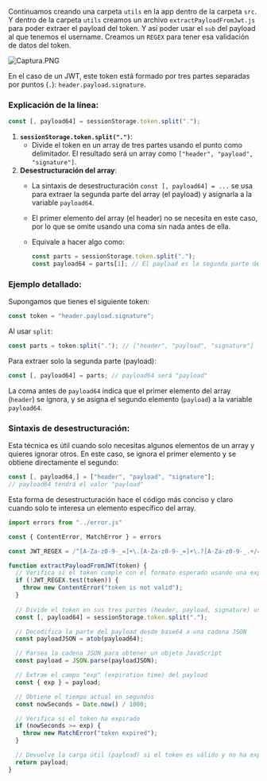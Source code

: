 Continuamos creando una carpeta `utils` en la app dentro de la carpeta `src`. Y dentro de la carpeta `utils` creamos un archivo `extractPayloadFromJwt.js` para poder extraer el payload del token. Y así poder usar el `sub` del payload al que tenemos el username.  Creamos un `REGEX` para tener esa validación de datos del token.

![Captura.PNG](https://prod-files-secure.s3.us-west-2.amazonaws.com/9e0112b3-7b18-4926-8695-bd568ae8336d/6d9c93ce-7c96-4470-b0c1-ca73f59e578f/Captura.png)

En el caso de un JWT, este token está formado por tres partes separadas por puntos (`.`): `header.payload.signature`.

### Explicación de la línea:

```jsx
const [, payload64] = sessionStorage.token.split(".");

```

1. **`sessionStorage.token.split(".")`**:
    - Divide el token en un array de tres partes usando el punto como delimitador. El resultado será un array como `["header", "payload", "signature"]`.
2. **Desestructuración del array**:
    - La sintaxis de desestructuración `const [, payload64] = ...` se usa para extraer la segunda parte del array (el payload) y asignarla a la variable `payload64`.
    - El primer elemento del array (el header) no se necesita en este caso, por lo que se omite usando una coma sin nada antes de ella.
    - Equivale a hacer algo como:
        
        ```jsx
        const parts = sessionStorage.token.split(".");
        const payload64 = parts[1]; // El payload es la segunda parte del array
        
        ```
        

### Ejemplo detallado:

Supongamos que tienes el siguiente token:

```jsx
const token = "header.payload.signature";

```

Al usar `split`:

```jsx
const parts = token.split("."); // ["header", "payload", "signature"]

```

Para extraer solo la segunda parte (payload):

```jsx
const [, payload64] = parts; // payload64 será "payload"

```

La coma antes de `payload64` indica que el primer elemento del array (`header`) se ignora, y se asigna el segundo elemento (`payload`) a la variable `payload64`.

### Sintaxis de desestructuración:

Esta técnica es útil cuando solo necesitas algunos elementos de un array y quieres ignorar otros. En este caso, se ignora el primer elemento y se obtiene directamente el segundo:

```jsx
const [, payload64,] = ["header", "payload", "signature"];
// payload64 tendrá el valor "payload"

```

Esta forma de desestructuración hace el código más conciso y claro cuando solo te interesa un elemento específico del array.

```jsx
import errors from "../error.js"

const { ContentError, MatchError } = errors

const JWT_REGEX = /^[A-Za-z0-9-_=]+\.[A-Za-z0-9-_=]+\.?[A-Za-z0-9-_.+/=]*$/

function extractPayloadFromJWT(token) {
  // Verifica si el token cumple con el formato esperado usando una expresión regular (JWT_REGEX)
  if (!JWT_REGEX.test(token)) {
    throw new ContentError("token is not valid");
  }
  
  // Divide el token en sus tres partes (header, payload, signature) usando el punto como delimitador
  const [, payload64] = sessionStorage.token.split(".");

  // Decodifica la parte del payload desde base64 a una cadena JSON
  const payloadJSON = atob(payload64);

  // Parsea la cadena JSON para obtener un objeto JavaScript
  const payload = JSON.parse(payloadJSON);

  // Extrae el campo "exp" (expiration time) del payload
  const { exp } = payload;

  // Obtiene el tiempo actual en segundos
  const nowSeconds = Date.now() / 1000;

  // Verifica si el token ha expirado
  if (nowSeconds >= exp) {
    throw new MatchError("token expired");
  }

  // Devuelve la carga útil (payload) si el token es válido y no ha expirado
  return payload;
}

```